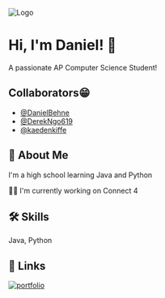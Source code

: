 
![Logo](https://i.pinimg.com/originals/88/15/63/881563d6444b370fa4ceea0c3183bb4c.gif)


# Hi, I'm Daniel! 👋




A passionate AP Computer Science Student!

## Collaborators😁

- [@DanielBehne](https://github.com/DanielBehne)
- [@DerekNgo619](https://github.com/DerekNgo619)
- [@kaedenkiffe](https://github.com/kaedenkiffe)



## 🚀 About Me
I'm a high school  learning Java and Python


👩‍💻 I'm currently working on Connect 4



## 🛠 Skills
Java, Python


## 🔗 Links
[![portfolio](https://img.shields.io/badge/my_portfolio-000?style=for-the-badge&logo=ko-fi&logoColor=white)](https://github.com/DanielBehne?tab=repositories)


